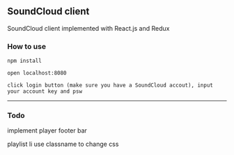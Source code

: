 ## SoundCloud client 
SoundCloud client implemented with React.js and Redux

### How to use
```
npm install

open localhost:8080

click login button (make sure you have a SoundCloud accout), input your account key and psw

```

* * * 
### Todo
implement player footer bar

playlist li use classname to change css